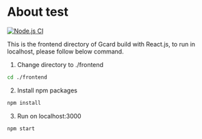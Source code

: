 # About test

[![Node.js CI](https://github.com/Pasdaven/Gcard/actions/workflows/node.js.yml/badge.svg)](https://github.com/Pasdaven/Gcard/actions/workflows/node.js.yml)

This is the frontend directory of Gcard build with React.js, to run in localhost, please follow below command.

1. Change directory to ./frontend

```sh
cd ./frontend
```

2. Install npm packages

```sh
npm install
```

3. Run on localhost:3000

```sh
npm start
```
